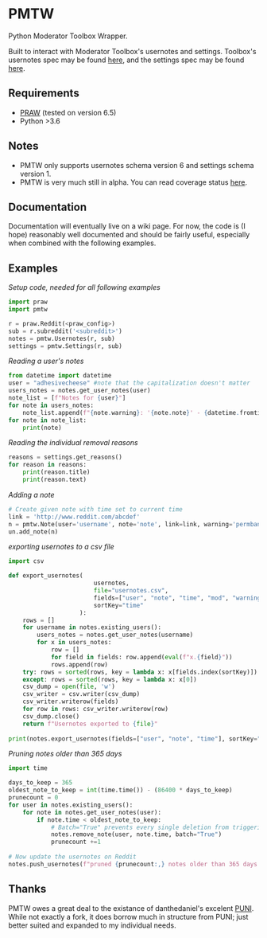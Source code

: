 PMTW
===

Python Moderator Toolbox Wrapper.

Built to interact with Moderator Toolbox's usernotes and settings.
Toolbox's usernotes spec may be found [here](https://github.com/toolbox-team/reddit-moderator-toolbox/wiki/Subreddit-Wikis%3A-usernotes), and the settings spec may be found [here](https://github.com/toolbox-team/reddit-moderator-toolbox/wiki/Subreddit-Wikis%3A-toolbox).

## Requirements
* [PRAW](https://github.com/praw-dev/praw) (tested on version 6.5)
* Python >3.6

## Notes
* PMTW only supports usernotes schema version 6 and settings schema version 1.
* PMTW is very much still in alpha. You can read coverage status [here](https://github.com/adhesivecheese/pmtw/wiki/Status).

## Documentation

Documentation will eventually live on a wiki page. For now, the code is (I hope) reasonably well documented and should be fairly useful, especially when combined with the following examples.

## Examples

*Setup code, needed for all following examples*

```python
import praw
import pmtw

r = praw.Reddit(<praw_config>)
sub = r.subreddit('<subreddit>')
notes = pmtw.Usernotes(r, sub)
settings = pmtw.Settings(r, sub)
```

*Reading a user's notes*

```python
from datetime import datetime
user = "adhesivecheese" #note that the capitalization doesn't matter
users_notes = notes.get_user_notes(user)
note_list = [f"Notes for {user}"]
for note in users_notes:
	note_list.append(f"{note.warning}: '{note.note}' - {datetime.fromtimestamp(note.time)}")
for note in note_list:
    print(note)
```

*Reading the individual removal reasons*

```python
reasons = settings.get_reasons()
for reason in reasons:
    print(reason.title)
    print(reason.text)
```

*Adding a note*

```python
# Create given note with time set to current time
link = 'http://www.reddit.com/abcdef'
n = pmtw.Note(user='username', note='note', link=link, warning='permban')
un.add_note(n)
```

*exporting usernotes to a csv file*

```python
import csv

def export_usernotes(
                        usernotes,
                        file="usernotes.csv",
                        fields=["user", "note", "time", "mod", "warning","link", "subreddit"],
                        sortKey="time"
                    ):
	rows = []
	for username in notes.existing_users():
		users_notes = notes.get_user_notes(username)
		for x in users_notes:
			row = []
			for field in fields: row.append(eval(f"x.{field}"))
			rows.append(row)
	try: rows = sorted(rows, key = lambda x: x[fields.index(sortKey)])
	except: rows = sorted(rows, key = lambda x: x[0])
	csv_dump = open(file, 'w')
	csv_writer = csv.writer(csv_dump)
	csv_writer.writerow(fields)
	for row in rows: csv_writer.writerow(row)
	csv_dump.close()
	return f"Usernotes exported to {file}"
	
print(notes.export_usernotes(fields=["user", "note", "time"], sortKey="link"))
```

*Pruning notes older than 365 days*

```python
import time

days_to_keep = 365
oldest_note_to_keep = int(time.time()) - (86400 * days_to_keep)
prunecount = 0
for user in notes.existing_users():
    for note in notes.get_user_notes(user):
        if note.time < oldest_note_to_keep:
            # Batch="True" prevents every single deletion from triggering a usernotes update
            notes.remove_note(user, note.time, batch="True") 
            prunecount +=1
            
# Now update the usernotes on Reddit
notes.push_usernotes(f"pruned {prunecount:,} notes older than 365 days with pmtw")
```

## Thanks

PMTW owes a great deal to the existance of danthedaniel's excelent [PUNI](https://github.com/danthedaniel/puni). While not exactly a fork, it does borrow much in structure from PUNI; just better suited and expanded to my individual needs.
